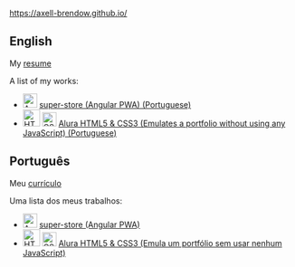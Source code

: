 <p>
  <a href="https://axell-brendow.github.io/"
    >https://axell-brendow.github.io/</a
  >
</p>
<h2 id="english">English</h2>
<p>My <a href="https://axell-brendow.github.io/resume/">resume</a></p>
<p>A list of my works:</p>
<ul>
  <li>
    <img
      src="https://cdn.iconscout.com/icon/free/png-256/angular-226066.png"
      alt="Angular icon"
      height="25px"
    />
    <a href="https://axell-brendow.github.io/super-store/"
      >super-store (Angular PWA) (Portuguese)</a
    >
  </li>
  <li>
    <img
      src="https://www.fabricadejogos.net/wp/wp-content/uploads/html5.png"
      alt="HTML5 icon"
      height="30px"
    />
    <img
      src="https://terminalroot.com.br/assets/img/css/css.png"
      alt="CSS3 icon"
      height="25px"
    />
    <a href="https://axell-brendow.github.io/html5-css3-ii-alura/"
      >Alura HTML5 &amp; CSS3 (Emulates a portfolio without using any
      JavaScript) (Portuguese)</a
    >
  </li>
</ul>
<h2 id="portugu-s">Português</h2>
<p>Meu <a href="https://axell-brendow.github.io/resume/">currículo</a></p>
<p>Uma lista dos meus trabalhos:</p>
<ul>
  <li>
    <img
      src="https://cdn.iconscout.com/icon/free/png-256/angular-226066.png"
      alt="Angular icon"
      height="25px"
    />
    <a href="https://axell-brendow.github.io/super-store/"
      >super-store (Angular PWA)</a
    >
  </li>
  <li>
    <img
      src="https://www.fabricadejogos.net/wp/wp-content/uploads/html5.png"
      alt="HTML5 icon"
      height="30px"
    />
    <img
      src="https://terminalroot.com.br/assets/img/css/css.png"
      alt="CSS3 icon"
      height="25px"
    />
    <a href="https://axell-brendow.github.io/html5-css3-ii-alura/"
      >Alura HTML5 &amp; CSS3 (Emula um portfólio sem usar nenhum
      JavaScript)</a
    >
  </li>
</ul>
